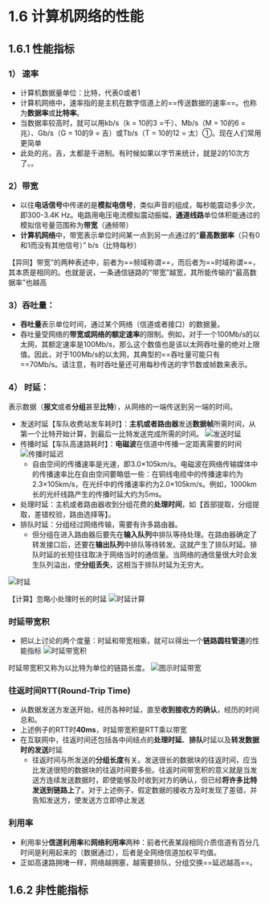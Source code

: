 # 1.6 计算机网络的性能


## 1.6.1 性能指标
### 1） 速率
* 计算机数据量单位：比特，代表0或者1
* 计算机网络中，速率指的是主机在数字信道上的==传送数据的速率==。也称为**数据率**或**比特率**。
* 当数据率较高时，就可以用kb/s（k = 10的3 =千）、Mb/s（M = 10的6 =兆）、Gb/s（G = 10的9 = 吉）或Tb/s（T = 10的12 = 太）①。现在人们常用更简单
* 此处的兆，吉，太都是千进制。有时候如果以字节来统计，就是2的10次方了。。
### 2）带宽
* 以往**电话信号**中传递的是**模拟电信号**，类似声音的组成，每秒能震动多少次，即300-3.4K Hz。电路用电压电流模拟震动振幅，**通道线路**单位体积能通过的模拟信号量范围称为**带宽**（通频带）
* **计算机网络**中，带宽表示单位时间某一点到另一点通过的“**最高数据率**（只有0和1而没有其他信号）” b/s（比特每秒）

【异同】带宽”的两种表述中，前者为==频域称谓==，而后者为==时域称谓==，其本质是相同的。也就是说，一条通信链路的“带宽”越宽，其所能传输的“最高数据率”也越高

### 3）吞吐量：
* **吞吐量**表示单位时间，通过某个网络（信道或者接口）的数据量。
* 吞吐量受网络的**带宽或网络的额定速率**的限制。例如，对于一个100Mb/s的以太网，其额定速率是100Mb/s，那么这个数值也是该以太网吞吐量的绝对上限值。因此，对于100Mb/s的以太网，其典型的==吞吐量可能只有==70Mb/s。请注意，有时吞吐量还可用每秒传送的字节数或帧数来表示。

### 4） 时延：
 表示数据（**报文**或者**分组**甚至**比特**），从网络的一端传送到另一端的时间。
 * 发送时延【车队收费站发车耗时】：**主机或者路由器**发送**数据帧**所需时间，从第一个比特开始计算，到最后一比特发送完成所需的时间。
![发送时延]($resource/%E5%8F%91%E9%80%81%E6%97%B6%E5%BB%B6.png)
 * 传播时延【车队高速路耗时】：**电磁波**在信道中传播一定距离需要的时间
![传播时延迟]($resource/%E4%BC%A0%E6%92%AD%E6%97%B6%E5%BB%B6%E8%BF%9F.png)
    * 自由空间的传播速率是光速，即3.0×105km/s。电磁波在网络传输媒体中的传播速率比在自由空间要略低一些：在铜线电缆中的传播速率约为2.3×105km/s，在光纤中的传播速率约为2.0×105km/s。例如，1000km长的光纤线路产生的传播时延大约为5ms。
* 处理时延：主机或者路由器收到分组花费的**处理时间**，如【首部提取，分组提取，差错校验，路由选择等】。
* 排队时延：分组经过网络传输，需要有许多路由器。
  * 但分组在进入路由器后要先在**输入队列**中排队等待处理。在路由器确定了转发接口后，还要在**输出队列**中排队等待转发。这就产生了排队时延。排队时延的长短往往取决于网络当时的通信量。当网络的通信量很大时会发生队列溢出，使**分组丢失**，这相当于排队时延为无穷大。

![时延]($resource/%E6%97%B6%E5%BB%B6.png)

【计算】忽略小处理时长的时延
![时延计算]($resource/%E6%97%B6%E5%BB%B6%E8%AE%A1%E7%AE%97.png)
### 时延带宽积
* 把以上讨论的两个度量：时延和带宽相乘，就可以得出一个**链路圆柱管道**的性能指标
![时延带宽积]($resource/%E6%97%B6%E5%BB%B6%E5%B8%A6%E5%AE%BD%E7%A7%AF.png)

时延带宽积又称为以比特为单位的链路长度。
![图示时延带宽]($resource/%E5%9B%BE%E7%A4%BA%E6%97%B6%E5%BB%B6%E5%B8%A6%E5%AE%BD.png)
### 往返时间RTT(Round-Trip Time)
* 从数据发送方发送开始，经历各种时延，直至**收到接收方的确认**，经历的时间总和。
* 上述例子的RTT时**40ms**，时延带宽积是RTT乘以带宽
* 在互联网中，往返时间还包括各中间结点的**处理时延**、**排队**时延以及**转发数据时的发送**时延
  * 往返时间与所发送的**分组长度**有关。发送很长的数据块的往返时间，应当比发送很短的数据块的往返时间要多些。往返时间带宽积的意义就是当发送方连续发送数据时，即使能够及时收到对方的确认，但已经**将许多比特发送到链路上**了。对于上述例子，假定数据的接收方及时发现了差错，并告知发送方，使发送方立即停止发送
### 利用率
* 利用率分**信道利用率**和**网络利用率**两种：前者代表某段相同介质信道有百分几时间是利用起来的（数据通过），后者是全网络信道加权平均值。
* 正如高速路拥堵一样，网络越拥塞，越需要排队，分组交换==延迟越高==。


## 1.6.2 非性能指标